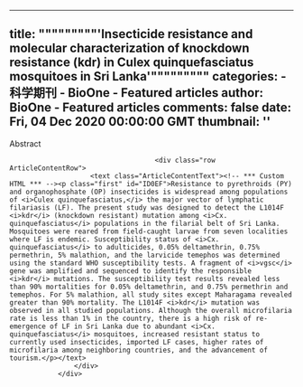 
---
title: """""""""'Insecticide resistance and molecular characterization of knockdown resistance (kdr) in Culex quinquefasciatus mosquitoes in Sri Lanka'"""""""""
categories: 
    - 科学期刊
    - BioOne - Featured articles
author: BioOne - Featured articles
comments: false
date: Fri, 04 Dec 2020 00:00:00 GMT
thumbnail: ''
---

<div>   
<div class="div0" style>
                    <div class="row ArticleContentHeadRow"><text class="ArticleContentBoldText">Abstract</text></div>

                                        <div class="row ArticleContentRow">
                        <text class="ArticleContentText"><!-- *** Custom HTML *** --><p class="first" id="ID0EF">Resistance to pyrethroids (PY) and organophosphate (OP) insecticides is widespread among populations of <i>Culex quinquefasciatus,</i> the major vector of lymphatic filariasis (LF). The present study was designed to detect the L1014F <i>kdr</i> (knockdown resistant) mutation among <i>Cx. quinquefasciatus</i> populations in the filarial belt of Sri Lanka. Mosquitoes were reared from field-caught larvae from seven localities where LF is endemic. Susceptibility status of <i>Cx. quinquefasciatus</i> to adulticides, 0.05% deltamethrin, 0.75% permethrin, 5% malathion, and the larvicide temephos was determined using the standard WHO susceptibility tests. A fragment of <i>vgsc</i> gene was amplified and sequenced to identify the responsible <i>kdr</i> mutations. The susceptibility test results revealed less than 90% mortalities for 0.05% deltamethrin, and 0.75% permethrin and temephos. For 5% malathion, all study sites except Maharagama revealed greater than 90% mortality. The L1014F <i>kdr</i> mutation was observed in all studied populations. Although the overall microfilaria rate is less than 1% in the country, there is a high risk of re-emergence of LF in Sri Lanka due to abundant <i>Cx. quinquefasciatus</i> mosquitoes, increased resistant status to currently used insecticides, imported LF cases, higher rates of microfilaria among neighboring countries, and the advancement of tourism.</p></text>
                    </div>
                </div>
          
</div>
            